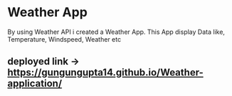 # Weather App
By using Weather API i created a Weather App.
This App display Data like, Temperature, Windspeed, Weather etc
## deployed link -> https://gungungupta14.github.io/Weather-application/
